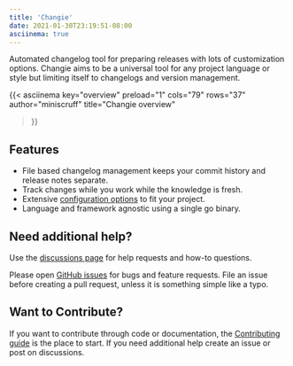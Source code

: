```yaml
---
title: 'Changie'
date: 2021-01-30T23:19:51-08:00
asciinema: true
---
```


Automated changelog tool for preparing releases with lots of customization options.
Changie aims to be a universal tool for any project language or style but limiting itself to changelogs and version management.

{{< asciinema
  key="overview"
  preload="1"
  cols="79"
  rows="37"
  author="miniscruff"
  title="Changie overview"
>}}

## Features
* File based changelog management keeps your commit history and release notes separate.
* Track changes while you work while the knowledge is fresh.
* Extensive [configuration options](/config) to fit your project.
* Language and framework agnostic using a single go binary.

## Need additional help?
Use the [discussions page](https://github.com/miniscruff/changie/discussions) for help requests and how-to questions.

Please open [GitHub issues](https://github.com/miniscruff/changie/issues) for bugs and feature requests.
File an issue before creating a pull request, unless it is something simple like a typo.

## Want to Contribute?
If you want to contribute through code or documentation, the [Contributing guide](https://github.com/miniscruff/changie/blob/main/CONTRIBUTING.md) is the place to start.
If you need additional help create an issue or post on discussions.
